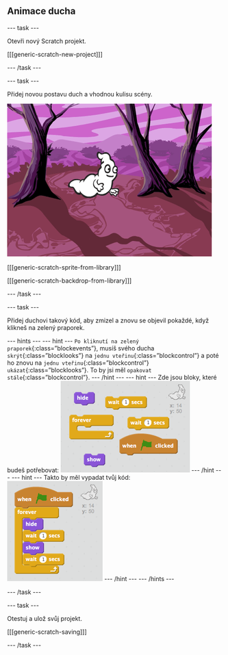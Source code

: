 ## Animace ducha

\--- task \---

Otevři nový Scratch projekt.

[[[generic-scratch-new-project]]]

\--- /task \---

\--- task \---

Přidej novou postavu duch a vhodnou kulisu scény.

![screenshot](images/ghost-ghost.png)

[[[generic-scratch-sprite-from-library]]]

[[[generic-scratch-backdrop-from-library]]]

\--- /task \---

\--- task \---

Přidej duchovi takový kód, aby zmizel a znovu se objevil pokaždé, když klikneš na zelený praporek.

\--- hints \--- \--- hint \--- `Po kliknutí na zelený praporek`{:class=”blockevents”}, musíš svého ducha `skrýt`{:class=”blocklooks”} na `jednu vteřinu`{:class=”blockcontrol”} a poté ho znovu na `jednu vteřinu`{:class=”blockcontrol”} `ukázat`{:class=”blocklooks”}. To by jsi měl `opakovat stále`{:class=”blockcontrol”}. \--- /hint \--- \--- hint \--- Zde jsou bloky, které budeš potřebovat: ![screenshot](images/ghost-appear-blocks.png) \--- /hint \--- \--- hint \--- Takto by měl vypadat tvůj kód: ![screenshot](images/ghost-appear-code.png) \--- /hint \--- \--- /hints \---

\--- /task \---

\--- task \---

Otestuj a ulož svůj projekt.

[[[generic-scratch-saving]]]

\--- /task \---